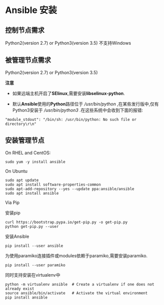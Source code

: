 # Ansible 安装

## 控制节点需求

Python2(version 2.7) or Python3(version 3.5) 不支持Windows

## 被管理节点需求

Python2(version 2.7) or Python3(version 3.5)

**注意**

* 如果远端主机开启了**SElinux**,需要安装**libselinux-python**.

* 默认**Ansible**使用的**Python**路径位于 */usr/bin/python* ,在某些发行版中,仅有Python3安装于 */usr/bin/python3* .在这些系统中会收到下面的报错:

```
"module_stdout": "/bin/sh: /usr/bin/python: No such file or directory\r\n"
```

## 安装管理节点

On RHEL and CentOS:

```{bash}
sudo yum -y install ansible
```

On Ubuntu 

```{bash}
sudo apt update
sudo apt install software-properties-common
sudo apt-add-repository --yes --update ppa:ansible/ansible
sudo apt install ansible
```

Via Pip

安装pip

```{bash}
curl https://bootstrap.pypa.io/get-pip.py -o get-pip.py
python get-pip.py --user
```

安装Ansible

```{bash}
pip install --user ansible
```

为使用paramiko连接插件或modules依赖于paramiko,需要安装paramiko.

```{bash}
pip install --user paramiko
```

同时支持安装在virtualenv中

```{bash}
python -m virtualenv ansible  # Create a virtualenv if one does not already exist
source ansible/bin/activate   # Activate the virtual environment
pip install ansible
```